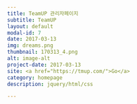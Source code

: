 ```yaml
---
title: TeamUP 관리자페이지
subtitle: TeamUP
layout: default
modal-id: 7
date: 2017-03-13
img: dreams.png
thumbnail: 170313_4.png
alt: image-alt
project-date: 2017-03-13
site: <a href="https://tmup.com/">Go</a>
category: homepage
description: jquery/html/css

---
```

